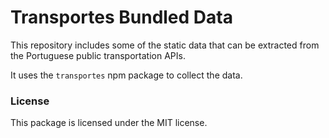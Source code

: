 # Transportes Bundled Data

This repository includes some of the static data that can be extracted from the Portuguese public transportation APIs.

It uses the `transportes` npm package to collect the data.

### License

This package is licensed under the MIT license.
